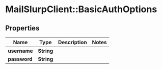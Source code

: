 # MailSlurpClient::BasicAuthOptions

## Properties
Name | Type | Description | Notes
------------ | ------------- | ------------- | -------------
**username** | **String** |  | 
**password** | **String** |  | 


